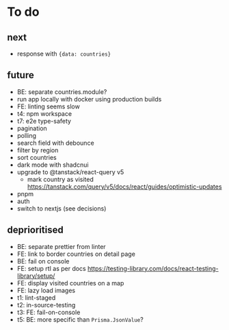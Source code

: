 # To do

## next

- response with `{data: countries}`

## future

- BE: separate countries.module?
- run app locally with docker using production builds
- FE: linting seems slow
- t4: npm workspace
- t7: e2e type-safety
- pagination
- polling
- search field with debounce
- filter by region
- sort countries
- dark mode with shadcnui
- upgrade to @tanstack/react-query v5
  - mark country as visited https://tanstack.com/query/v5/docs/react/guides/optimistic-updates
- pnpm
- auth
- switch to nextjs (see decisions)

## deprioritised

- BE: separate prettier from linter
- FE: link to border countries on detail page
- BE: fail on console
- FE: setup rtl as per docs https://testing-library.com/docs/react-testing-library/setup/
- FE: display visited countries on a map
- FE: lazy load images
- t1: lint-staged
- t2: in-source-testing
- t3: FE: fail-on-console
- t5: BE: more specific than `Prisma.JsonValue`?